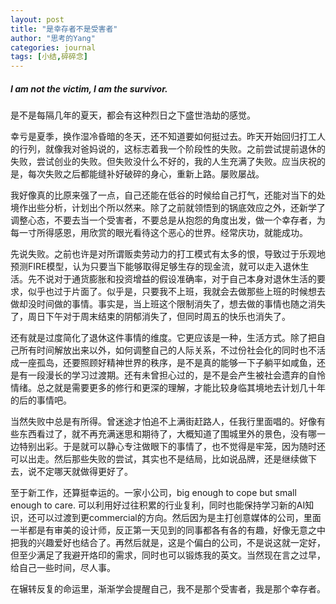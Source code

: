 ```yaml
---
layout: post
title: "是幸存者不是受害者"
author: "思考的Yang"
categories: journal
tags: [小结,碎碎念]
---
```


##### I am not the victim, I am the survivor.

是不是每隔几年的夏天，都会有这种烈日之下盛世浩劫的感觉。

幸亏是夏季，换作湿冷昏暗的冬天，还不知道要如何挺过去。昨天开始回归打工人的行列，就像我对爸妈说的，这标志着我一个阶段性的失败。之前尝试提前退休的失败，尝试创业的失败。但失败没什么不好的，我的人生充满了失败。应当庆祝的是，每次失败之后都能缝补好破碎的身心，重新上路。屡败屡战。

我好像真的比原来强了一点，自己还能在低谷的时候给自己打气，还能对当下的处境作出些分析，计划出个所以然来。除了之前就领悟到的锅底效应之外，还新学了调整心态，不要去当一个受害者，不要总是从抱怨的角度出发，做一个幸存者，为每一寸所得感恩，用欣赏的眼光看待这个恶心的世界。经常庆功，就能成功。

先说失败。之前也许是对所谓贩卖劳动力的打工模式有太多的恨，导致过于乐观地预测FIRE模型，认为只要当下能够取得足够生存的现金流，就可以走入退休生活。先不说对于通货膨胀和投资增益的假设准确率，对于自己本身对退休生活的要求，似乎也过于片面了。似乎是，只要我不上班，我就会去做那些上班的时候想去做却没时间做的事情。事实是，当上班这个限制消失了，想去做的事情也随之消失了，周日下午对于周末结束的阴郁消失了，但同时周五的快乐也消失了。

还有就是过度简化了退休这件事情的维度。它更应该是一种，生活方式。除了把自己所有时间解放出来以外，如何调整自己的人际关系，不过份社会化的同时也不活成一座孤岛，还要照顾好精神世界的秩序，是不是真的能够一下子躺平如咸鱼，还是有一段漫长的学习过渡期。还有未曾担心过的，是不是会产生被社会遗弃的自怜情绪。总之就是需要更多的修行和更深的理解，才能比较身临其境地去计划几十年的后的事情吧。

当然失败中总是有所得。曾迷途才怕追不上满街赶路人，任我行里面唱的。好像有些东西看过了，就不再充满迷思和期待了，大概知道了围城里外的景色，没有哪一边特别出彩。于是就可以静心专注做眼下的事情了，也不觉得是牢笼，因为随时还可以出走。然后那些失败的尝试，其实也不是结局，比如说品牌，还是继续做下去，说不定哪天就做得更好了。

至于新工作，还算挺幸运的。一家小公司，big enough to cope but small enough to care. 可以利用好过往积累的行业复利，同时也能保持学习新的AI知识，还可以过渡到更commercial的方向。然后因为是主打创意媒体的公司，里面一半都是有审美的设计师，反正第一天见到的同事都各有各的有趣，好像无意之中把我的兴趣爱好也结合了。再然后就是，这是个偏白的公司，不是说这就一定好，但至少满足了我避开烙印的需求，同时也可以锻炼我的英文。当然现在言之过早，给自己一些时间，尽人事。

在辗转反复的命运里，渐渐学会提醒自己，我不是那个受害者，我是那个幸存者。

